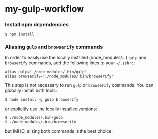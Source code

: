 my-gulp-workflow
================

### Install npm dependencies

```
$ npm install
```

### Aliasing `gulp` and `browserify` commands
In order to easily use the locally installed (node_modules/...) `gulp` and `browserify` commands, add the following lines to your `~/.zshrc`:

```
alias gulp='./node_modules/.bin/gulp'
alias browserify='./node_modules/.bin/browserify'
```

This step is not necessary to run `gulp` or `browserify` commands.
You can globally install both tools:

```
$ node install -g gulp browserify
```

or explicitly use the locally installed versions:

```
$ ./node_modules/.bin/gulp
$ ./node_modules/.bin/browserify
```

but IMHO, alising both commands is the best choice.

